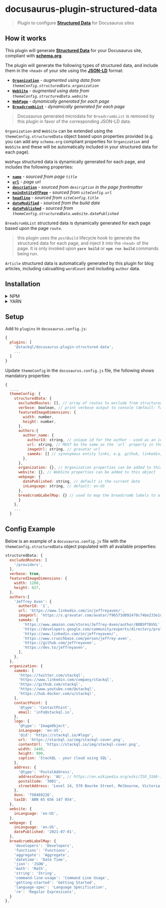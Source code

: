 # docusaurus-plugin-structured-data
> Plugin to configure [__Structured Data__](https://developers.google.com/search/docs/appearance/structured-data/intro-structured-data) for Docusaurus sites

## How it works

This plugin will generate  [__Structured Data__](https://developers.google.com/search/docs/appearance/structured-data/intro-structured-data) for your Docusaurus site, compliant with [__schema.org__](https://schema.org/).  

The plugin will generate the following types of structured data, and include them in the `<head>` of your site using the [__JSON-LD__](https://developers.google.com/search/docs/guides/intro-structured-data) format:  

- [__`Organization`__](https://schema.org/Organization) - *augmented using data from `themeConfig.structuredData.organization`*
- [__`WebSite`__](https://schema.org/WebSite) - *augmented using data from `themeConfig.structuredData.website`*
- [__`WebPage`__](https://schema.org/WebPage) - *dynamically generated for each page*
- [__`BreadcrumbList`__](https://schema.org/BreadcrumbList) - *dynamically generated for each page*

> Docusaurus generated microdata for `BreadcrumbList` is removed by this plugin in favor of the corresponding JSON-LD data.

`Organization` and `WebSite` can be extended using the `themeConfig.structuredData` object based upon properties provided (e.g. you can add any `schema.org` compliant properties for `Organization` and `WebSite` and these will be automatically included in your structured data for each page).  

`WebPage` structured data is dynamically generated for each page, and includes the following properties:  

- [__`name`__](https://schema.org/name) - *sourced from page `title`*
- [__`url`__](https://schema.org/url) - *page url*
- [__`description`__](https://schema.org/description) - *sourced from `description` in the page frontmatter*
- [__`mainEntityOfPage`__](https://schema.org/mainEntityOfPage) - *sourced from `siteConfig.url`*
- [__`headline`__](https://schema.org/headline) - *sourced from `siteConfig.title`*
- [__`dateModified`__](https://schema.org/dateModified) - *sourced from the build date*
- [__`datePublished`__](https://schema.org/datePublished) - *sourced from `themeConfig.structuredData.website.datePublished`*

`BreadcrumbList` structured data is dynamically generated for each page based upon the page `route`.  

> this plugin uses the `postBuild` lifecycle hook to generate the structured data for each page, and inject it into the `<head>` of the page.  It is only invoked upon __`yarn build`__ or __`npm run build`__ commands being run.  
 
`Article` structured data is automatically generated by this plugin for blog articles, including calcualting `wordCount` and including `author` data.   

## Installation

<details>
<summary>NPM</summary>
<p>

```bash
npm i @stackql/docusaurus-plugin-structured-data
```

</p>
</details>

<details>
<summary>YARN</summary>
<p>

```bash
yarn add @stackql/docusaurus-plugin-structured-data
```

</p>
</details>

## Setup

Add to `plugins` in `docusaurus.config.js`:

```js
{
  plugins: [
    '@stackql/docusaurus-plugin-structured-data',
    ...
  ]
}
```

Update `themeConfig` in the `docusaurus.config.js` file, the following shows mandatory properties:

```js
{
  ...,
  themeConfig: {
    structuredData: {
      excludedRoutes: [], // array of routes to exclude from structured data generation, include custom redirects here
      verbose: boolean, // print verbose output to console (default: false)
      featuredImageDimensions: {
        width: number,
        height: number,
      },
      authors:{
        author_name: {
          authorId: string, // unique id for the author - used as an identifier in structured data
          url: string, // MUST be the same as the `url` property in the `authors.yml` file in the `blog` directory
          imageUrl: string, // gravatar url
          sameAs: [] // synonymous entity links, e.g. github, linkedin, twitter, etc.
        },
      },  
      organization: {}, // Organization properties can be added to this object
      website: {}, // WebSite properties can be added to this object
      webpage: {
        datePublished: string, // default is the current date
        inLanguage: string, // default: en-US
      },
      breadcrumbLabelMap: {} // used to map the breadcrumb labels to a custom value
      }
    },
    ...
  }
```

## Config Example

Below is an example of a `docusaurus.config.js` file with the `themeConfig.structuredData` object populated with all available properties:  

```js
structuredData: {
  excludedRoutes: [
    '/providers',
  ],  
  verbose: true,
  featuredImageDimensions: {
    width: 1200,
    height: 627,
  },
  authors:{
    'Jeffrey Aven': {
      authorId: '1',
      url: 'https://www.linkedin.com/in/jeffreyaven/',
      imageUrl: 'https://s.gravatar.com/avatar/f96573d092470c74be233e1dded5376f?s=80',
      sameAs: [
        'https://www.amazon.com/stores/Jeffrey-Aven/author/B0BSP78VVL',
        'https://developers.google.com/community/experts/directory/profile/profile-jeffrey-aven',
        'https://www.linkedin.com/in/jeffreyaven/',
        'https://www.crunchbase.com/person/jeffrey-aven',
        'https://github.com/jeffreyaven',
        'https://dev.to/jeffreyaven',
      ],
    },
  },  
  organization: {
    sameAs: [
      'https://twitter.com/stackql',
      'https://www.linkedin.com/company/stackql',
      'https://github.com/stackql',
      'https://www.youtube.com/@stackql',
      'https://hub.docker.com/u/stackql',
    ],
    contactPoint: {
      '@type': 'ContactPoint',
      email: 'info@stackql.io',
    },
    logo: {
      '@type': 'ImageObject',
      inLanguage: 'en-US',
      '@id': 'https://stackql.io/#logo',
      url: 'https://stackql.io/img/stackql-cover.png',
      contentUrl: 'https://stackql.io/img/stackql-cover.png',
      width: 1440,
      height: 900,
      caption: 'StackQL - your cloud using SQL',
    },
    address: {
      '@type': 'PostalAddress',
      addressCountry: 'AU', // https://en.wikipedia.org/wiki/ISO_3166-1
      postalCode: '3001',
      streetAddress: 'Level 24, 570 Bourke Street, Melbourne, Victoria',
    },
    duns: '750469226',
    taxID: 'ABN 65 656 147 054',
  },
  website: {
    inLanguage: 'en-US',
  },
  webpage: {
    inLanguage: 'en-US',
    datePublished: '2021-07-01',
  },
  breadcrumbLabelMap: {
    'developers': 'Developers',
    'functions': 'Functions',
    'aggregate': 'Aggregate',
    'datetime': 'Date Time',
    'json': 'JSON',
    'math': 'Math',
    'string': 'String',
    'command-line-usage': 'Command Line Usage',
    'getting-started': 'Getting Started',
    'language-spec': 'Language Specification',
    're': 'Regular Expressions',
  }
},
```